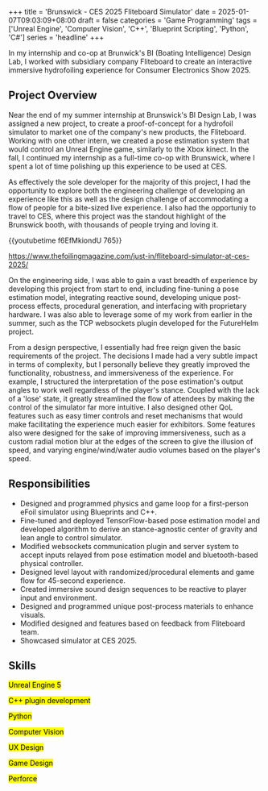 +++
title = 'Brunswick - CES 2025 Fliteboard Simulator'
date = 2025-01-07T09:03:09+08:00
draft = false
categories = 'Game Programming'
tags = ['Unreal Engine', 'Computer Vision', 'C++', 'Blueprint Scripting', 'Python', 'C#']
series = 'headline'
+++


In my internship and co-op at Brunwick's BI (Boating Intelligence) Design Lab, I worked with subsidiary company Fliteboard to create an interactive immersive hydrofoiling experience for Consumer Electronics Show 2025.

<!--more-->

## Project Overview

Near the end of my summer internship at Brunswick's BI Design Lab, I was assigned a new project, to create a proof-of-concept for a hydrofoil simulator to market one of the company's new products, the Fliteboard. Working with one other intern, we created a pose estimation system that would control an Unreal Engine game, similarly to the Xbox kinect. In the fall, I continued my internship as a full-time co-op with Brunswick, where I spent a lot of time polishing up this experience to be used at CES.


As effectively the sole developer for the majority of this project, I had the opportunity to explore both the engineering challenge of developing an experience like this as well as the design challenge of accommodating a flow of people for a bite-sized live experience. I also had the opportuniy to travel to CES, where this project was the standout highlight of the Brunswick booth, with thousands of people trying and loving it.


{{youtubetime f6EfMkiondU 765}}


https://www.thefoilingmagazine.com/just-in/fliteboard-simulator-at-ces-2025/


On the engineering side, I was able to gain a vast breadth of experience by developing this project from start to end, including fine-tuning a pose estimation model, integrating reactive sound, developing unique post-process effects, procedural generation, and interfacing with proprietary hardware. I was also able to leverage some of my work from earlier in the summer, such as the TCP websockets plugin developed for the FutureHelm project.


From a design perspective, I essentially had free reign given the basic requirements of the project. The decisions I made had a very subtle impact in terms of complexity, but I personally believe they greatly improved the functionality, robustness, and immersiveness of the experience. For example, I structured the interpretation of the pose estimation's output angles to work well regardless of the player's stance. Coupled with the lack of a 'lose' state, it greatly streamlined the flow of attendees by making the control of the simulator far more intuitive. I also designed other QoL features such as easy timer controls and reset mechanisms that would make facilitating the experience much easier for exhibitors. Some features also were designed for the sake of improving immersiveness, such as a custom radial motion blur at the edges of the screen to give the illusion of speed, and varying engine/wind/water audio volumes based on the player's speed.

## Responsibilities

- Designed and programmed physics and game loop for a first-person eFoil simulator using Blueprints and C++.
- Fine-tuned and deployed TensorFlow-based pose estimation model and developed algorithm to derive an stance-agnostic center of gravity and lean angle to control simulator.
- Modified websockets communication plugin and server system to accept inputs relayed from pose estimation model and bluetooth-based physical controller.
- Designed level layout with randomized/procedural elements and game flow for 45-second experience.
- Created immersive sound design sequences to be reactive to player input and environment.
- Designed and programmed unique post-process materials to enhance visuals.
- Modified designed and features based on feedback from Fliteboard team.
- Showcased simulator at CES 2025.

## Skills
<mark>Unreal Engine 5</mark> 

<mark>C++ plugin development</mark> 

<mark>Python</mark> 

<mark>Computer Vision</mark> 

<mark>UX Design</mark>

<mark>Game Design</mark>

<mark>Perforce</mark> 


